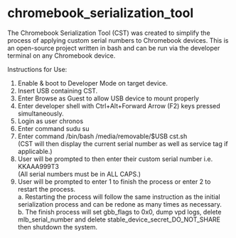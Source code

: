 # chromebook_serialization_tool
The Chromebook Serialization Tool (CST) was created to simplify the process of applying custom serial numbers to Chromebook devices. This is an open-source project written in bash and can be run via the developer terminal on any Chromebook device. 

Instructions for Use:
1.	Enable & boot to Developer Mode on target device.
2.	Insert USB containing CST.
3.	Enter Browse as Guest to allow USB device to mount properly
4.	Enter developer shell with Ctrl+Alt+Forward Arrow (F2) keys pressed simultaneously. 
5.	Login as user chronos
6.	Enter command sudu su
7.	Enter command /bin/bash /media/removable/$USB cst.sh
</br>(CST will then display the current serial number as well as service tag if applicable.)
8.	User will be prompted to then enter their custom serial number i.e. KKAAA999T3
</br>(All serial numbers must be in ALL CAPS.)
9.	User will be prompted to enter 1 to finish the process or enter 2 to restart the process.
</br>a.	Restarting the process will follow the same instruction as the initial serialization process and can be redone as many times as necessary.
</br>b.	The finish process will set gbb_flags to 0x0, dump vpd logs, delete mlb_serial_number and delete stable_device_secret_DO_NOT_SHARE then shutdown the system. 

